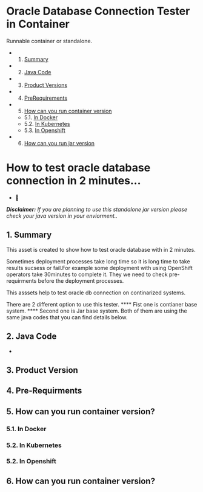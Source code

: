 # Oracle Database Connection Tester in Container

Runnable container or standalone.

<!-- vscode-markdown-toc -->

* 1. [Summary](#Summary)
* 2. [Java Code](#JavaCode)
* 3. [Product Versions](#ProductVersions)
* 4. [PreRequirements](#PreRequirements)
* 5. [How can you run container version](#RunContainer)
	* 5.1. [In Docker](#InDocker)
	* 5.2. [In Kubernetes](#InKubernetes)
	* 5.3. [In Openshift](#InOpenshift)
* 6. [How can you run jar version](#RunJarVerison)

<!-- vscode-markdown-toc-config
	numbering=true
	autoSave=true
	/vscode-markdown-toc-config -->
<!-- /vscode-markdown-toc -->


# How to test oracle database connection in 2 minutes...
* 🧿

***Disclaimer:** If you are planning to use this standalone jar version please check your java version in your enviorment..*

##  1. <a name='Summary'></a>Summary

This asset is created to show how to test oracle database with in 2 minutes. 

Sometimes deployment processes take long time so it is long time to take results sucsess or fail.For example some deployment with using OpenShift operators take 30minutes to complete it. They we need to check pre-requirments before the deployment processes.

This asssets help to test oracle db connection on continarized systems. 

There are 2 different option to use this tester. 
	**** Fist one is contianer base system. 
	**** Second one is Jar base system. 
Both of them are using the same java codes that you can find details below. 

##  2. <a name='JavaCode'></a>Java Code
 * 
 
##  3. <a name='ProductVersions'></a>Product Version

##  4. <a name='PreRequirements'></a>Pre-Requirments

##  5. <a name='RunContainer'></a>How can you run container version?

###  5.1. <a name='InDocker'></a>In Docker

###  5.2. <a name='InKubernetes'></a>In Kubernetes

###  5.2. <a name='InOpenshift'></a>In Openshift

##  6. <a name='RunJarVerison'></a>How can you run container version?
